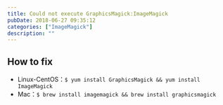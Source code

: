 ```yaml
---
title: Could not execute GraphicsMagick:ImageMagick
pubDate: 2018-06-27 09:35:12
categories: ["ImageMagick"]
description: ""
---
```


## How to fix

- Linux-CentOS：`$ yum install GraphicsMagick && yum install ImageMagick`
- Mac：`$ brew install imagemagick && brew install graphicsmagick`
